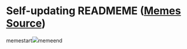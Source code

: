 # Self-updating READMEME ([Memes Source](https://bramses.notion.site/a49c1![](https://www.notion.so/image/https%3A%2F%2Fs3-us-west-2.amazonaws.com%2Fsecure.notion-static.com%2F99de9d8f-4d37-423a-81c1-339d60f646a4%2F7B260C85-D73F-48EE-90E4-81DAC2F3D9D6.png?table=block&id=4cd3be85-668c-48f1-9e29-bf89f0708666&cache=v2)231764))

memestart![](https://www.notion.so/image/https%3A%2F%2Fs3-us-west-2.amazonaws.com%2Fsecure.notion-static.com%2Fa31d82e3-ce8f-4a4a-ba75-3d142f81c791%2FCFFAEAC4-AE1B-4302-831A-CEDF8768986A.jpeg?table=block&id=291f5fa6-bbda-44c2-9afb-2f77607c02fa&cache=v2)memeend
